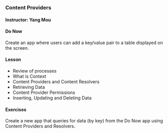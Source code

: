 ### Content Providers
#### Instructor: Yang Mou

#### Do Now  
Create an app where users can add a key/value pair to a table displayed on the screen.  

#### Lesson  
* Review of processes  
* What is Context  
* Content Providers and Content Resolvers  
* Retrieving Data  
* Content Provider Permissions  
* Inserting, Updating and Deleting Data  

#### Exercises  
Create a new app that queries for data (by key) from the Do Now app using Content Providers and Resolvers.  
